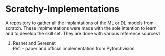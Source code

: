 # Scratchy-Implementations
A repository to gather all the implantations of the ML or DL models from scratch.
These implmentations were made with the sole intention to learn and to develop the skill set.
They are done with various reference sources1

1) Resnet and Seresnet   
   Ref.  -  paper and official implementation from Pytorchvision
